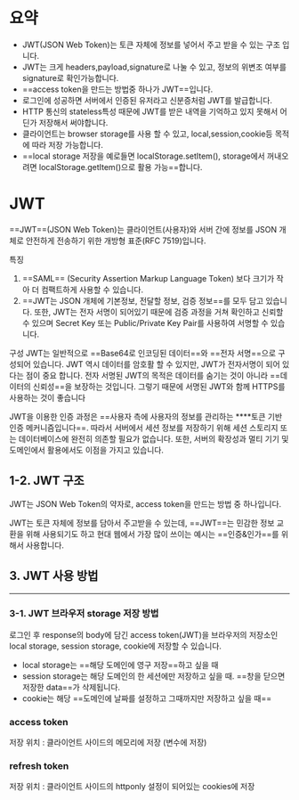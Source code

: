 # 요약
-  JWT(JSON Web Token)는 토큰 자체에 정보를 넣어서 주고 받을 수 있는 구조 입니다.
-   JWT는 크게 headers,payload,signature로 나눌 수 있고, 정보의 위변조 여부를 signature로 확인가능합니다.
-   ==access token을 만드는 방법중 하나가 JWT==입니다.
-   로그인에 성공하면 서버에서 인증된 유저라고 신분증처럼 JWT를 발급합니다.
-   HTTP 통신의 stateless특성 때문에 JWT를 받은 내역을 기억하고 있지 못해서 어딘가 저장해서 써야합니다.
-   클라이언트는 browser storage를 사용 할 수 있고, local,session,cookie등 목적에 따라 저장 가능합니다.
-   ==local storage 저장을 예로들면 localStorage.setItem(), storage에서 꺼내오려면 localStorage.getItem()으로 활용 가능==합니다.

# JWT


==JWT==(JSON Web Token)는 클라이언트(사용자)와 서버 간에 정보를 JSON 개체로 안전하게 전송하기 위한 개방형 표준(RFC 7519)입니다.



특징
1. ==SAML== (Security Assertion Markup Language Token) 보다 크기가 작아 더 컴팩트하게 사용할 수 있습니다.
2. ==JWT는 JSON 개체에 기본정보, 전달할 정보, 검증 정보==를 모두 담고 있습니다. 또한, JWT는 전자 서명이 되어있기 때문에 검증 과정을 거쳐 확인하고 신뢰할 수 있으며 Secret Key 또는 Public/Private Key Pair를 사용하여 서명할 수 있습니다.  

구성
JWT는 일반적으로 ==Base64로 인코딩된 데이터==와 ==전자 서명==으로 구성되어 있습니다. JWT 역시 데이터를 암호활 할 수 있지만, JWT가 전자서명이 되어 있다는 점이 중요 합니다. 전자 서명된 JWT의 목적은 데이터를 숨기는 것이 아니라 ==데이터의 신뢰성==을 보장하는 것입니다. 그렇기 때문에 서명된 JWT와 함께 HTTPS를 사용하는 것이 좋습니다  
  

JWT을 이용한 인증 과정은 ==사용자 측에 사용자의 정보를 관리하는 ****토큰 기반 인증 메커니즘입니다==. 따라서 서버에서 세션 정보를 저장하기 위해 세션 스토리지 또는 데이터베이스에 완전히 의존할 필요가 없습니다. 또한, 서버의 확장성과 멀티 기기 및 도메인에서 활용에서도 이점을 가지고 있습니다.



## 1-2. JWT 구조

JWT는 JSON Web Token의 약자로, access token을 만드는 방법 중 하나입니다. 


JWT는 토큰 자체에 정보를 담아서 주고받을 수 있는데, ==JWT==는 민감한 정보 교환을 위해 사용되기도 하고 현대 웹에서 가장 많이 쓰이는 예시는 ==인증&인가==를 위해서 사용합니다.



## 3. JWT 사용 방법

---

### 3-1. JWT 브라우저 storage 저장 방법

로그인 후 response의 body에 담긴 access token(JWT)을 브라우저의 저장소인 local storage, session storage, cookie에 저장할 수 있습니다.

-   local storage는 ==해당 도메인에 영구 저장==하고 싶을 때
-   session storage는 해당 도메인의 한 세션에만 저장하고 싶을 때. ==창을 닫으면 저장한 data==가 삭제됩니다.
-   cookie는 해당 ==도메인에 날짜를 설정하고 그때까지만 저장하고 싶을 때==

### access token
저장 위치 : 클라이언트 사이드의 메모리에 저장 (변수에 저장)

### refresh token
저장 위치 : 클라이언트 사이드의 httponly 설정이 되어있는 cookies에 저장